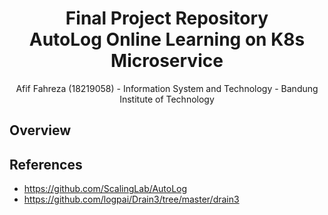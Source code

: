 <h1 align="center">Final Project Repository<br/>AutoLog Online Learning on K8s Microservice</h1>
<p align="center">Afif Fahreza (18219058) - Information System and Technology - Bandung Institute of Technology</p>

## Overview

## References
- https://github.com/ScalingLab/AutoLog
- https://github.com/logpai/Drain3/tree/master/drain3
